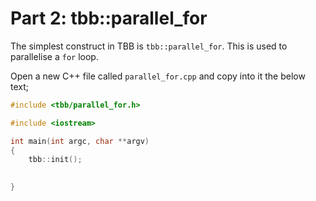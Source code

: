 # Part 2: tbb::parallel_for

The simplest construct in TBB is `tbb::parallel_for`. This is used to 
parallelise a `for` loop.

Open a new C++ file called `parallel_for.cpp` and copy into it the
below text;

```c++
#include <tbb/parallel_for.h>

#include <iostream>

int main(int argc, char **argv)
{
    tbb::init();

    
}
